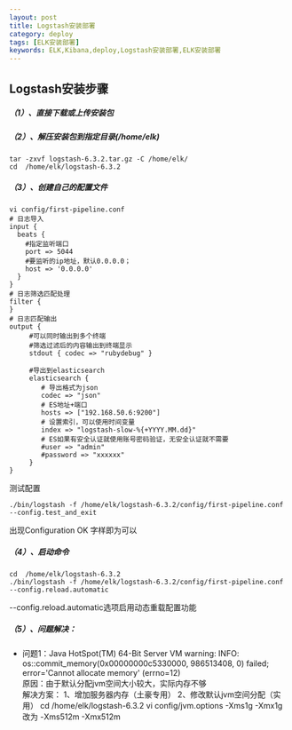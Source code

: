 ```yaml
---
layout: post
title: Logstash安装部署
category: deploy
tags: [ELK安装部署]
keywords: ELK,Kibana,deploy,Logstash安装部署,ELK安装部署
---
```

## Logstash安装步骤

##### （1）、直接下载或上传安装包
##### （2）、解压安装包到指定目录(/home/elk)
```
tar -zxvf logstash-6.3.2.tar.gz -C /home/elk/
cd  /home/elk/logstash-6.3.2
```
##### （3）、创建自己的配置文件
```
vi config/first-pipeline.conf
# 日志导入
input {
  beats {
    #指定监听端口
    port => 5044
    #要监听的ip地址，默认0.0.0.0；
    host => '0.0.0.0'
  }
}
# 日志筛选匹配处理
filter {
}
# 日志匹配输出
output {
     #可以同时输出到多个终端
     #筛选过滤后的内容输出到终端显示
     stdout { codec => "rubydebug" }
    
     #导出到elasticsearch
     elasticsearch {
        # 导出格式为json
        codec => "json"
        # ES地址+端口
        hosts => ["192.168.50.6:9200"]
        # 设置索引，可以使用时间变量
        index => "logstash-slow-%{+YYYY.MM.dd}"
        # ES如果有安全认证就使用账号密码验证，无安全认证就不需要
        #user => "admin"
        #password => "xxxxxx"
     }   
}
```
测试配置
```
./bin/logstash -f /home/elk/logstash-6.3.2/config/first-pipeline.conf --config.test_and_exit
```
出现Configuration OK 字样即为可以

##### （4）、启动命令
```
cd  /home/elk/logstash-6.3.2
./bin/logstash -f /home/elk/logstash-6.3.2/config/first-pipeline.conf --config.reload.automatic
```
--config.reload.automatic选项启用动态重载配置功能


##### （5）、问题解决：
- 问题1：Java HotSpot(TM) 64-Bit Server VM warning: INFO: os::commit_memory(0x00000000c5330000, 986513408, 0) failed; error='Cannot allocate memory' (errno=12)  
原因：由于默认分配jvm空间大小较大，实际内存不够  
解决方案：
1、增加服务器内存（土豪专用）
2、修改默认jvm空间分配（实用）
cd  /home/elk/logstash-6.3.2
vi config/jvm.options 
-Xms1g
-Xmx1g
改为
-Xms512m
-Xmx512m

